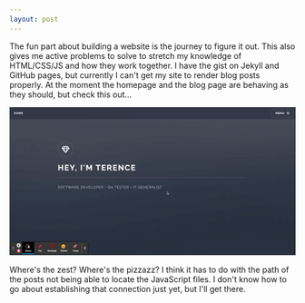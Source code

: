 ```yaml
---
layout: post
---
```


The fun part about building a website is the journey to figure it out. This also gives me active problems to solve to stretch my knowledge of HTML/CSS/JS and how they work together. I have the gist on Jekyll and GitHub pages, but currently I can't get my site to render blog posts properly. At the moment the homepage and the blog page are behaving as they should, but check this out...

![](assets/blog/blog_post_without_seasoning.gif)

Where's the zest? Where's the pizzazz? I think it has to do with the path of the posts not being able to locate the JavaScript files. I don't know how to go about establishing that connection just yet, but I'll get there.